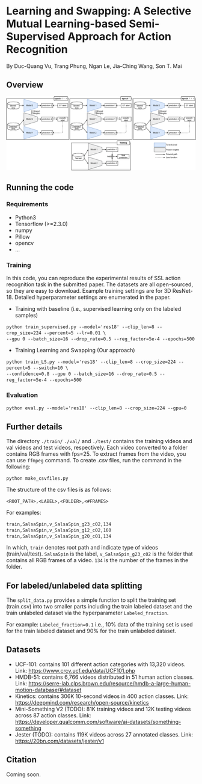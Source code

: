 # Learning and Swapping: A Selective Mutual Learning-based Semi-Supervised Approach for Action Recognition

By Duc-Quang Vu, Trang Phung, Ngan Le, Jia-Ching Wang, Son T. Mai

## Overview

<p align="center">
  <img width="800" alt="fig_method" src="model/model.png">
</p>

## Running the code

### Requirements
- Python3
- Tensorflow (>=2.3.0)
- numpy 
- Pillow
- opencv
- ...

### Training

In this code, you can reproduce the experimental results of SSL action recognition task in the submitted paper.
The datasets are all open-sourced, so they are easy to download.
Example training settings are for 3D ResNet-18.
Detailed hyperparameter settings are enumerated in the paper.

- Training with baseline (i.e., supervised learning only on the labeled samples)
~~~
python train_supervised.py --model='res18' --clip_len=8 --crop_size=224 --percent=5 --lr=0.01 \
--gpu 0 --batch_size=16 --drop_rate=0.5 --reg_factor=5e-4 --epochs=500 
~~~

- Training Learning and Swapping (Our approach)
~~~
python train_LS.py --model='res18' --clip_len=8 --crop_size=224 --percent=5 --switch=10 \
--confidence=0.8 --gpu 0 --batch_size=16 --drop_rate=0.5 --reg_factor=5e-4 --epochs=500 
~~~

### Evaluation

~~~
python eval.py --model='res18' --clip_len=8 --crop_size=224 --gpu=0
~~~

## Further details
The directory `./train/` `./val/` and `./test/` contains the training videos and val videos and test videos, respectively. Each video converted to a folder contains RGB frames with fps=25. 
To extract frames from the video, you can use `ffmpeg` command. 
To create .csv files, run the command in the following:

~~~
python make_csvfiles.py
~~~

The structure of the csv files is as follows:
~~~
<ROOT_PATH>,<LABEL>,<FOLDER>,<#FRAMES>
~~~
For examples:
~~~
train,SalsaSpin,v_SalsaSpin_g23_c02,134
train,SalsaSpin,v_SalsaSpin_g12_c02,160
train,SalsaSpin,v_SalsaSpin_g20_c01,134
~~~
In which, `train` denotes root path and indicate type of videos (train/val/test).
`SalsaSpin` is the label, `v_SalsaSpin_g23_c02` is the folder that contains all RGB frames of a video.
`134` is the number of the frames in the folder.

## For labeled/unlabeled data splitting 
The `split_data.py` provides a simple function to split the training set (train.csv) into two smaller parts including the train labeled dataset and the train unlabeled dataset via the hyperparameter `Labeled_fraction`.

For example: `Labeled_fraction=0.1` i.e., 10% data of the training set is used for the train labeled dataset and 90% for the train unlabeled dataset.

## Datasets

- UCF-101: contains 101 different action categories with 13,320 videos. Link: https://www.crcv.ucf.edu/data/UCF101.php
- HMDB-51: contains 6,766 videos distributed in 51 human action classes. Link: https://serre-lab.clps.brown.edu/resource/hmdb-a-large-human-motion-database/#dataset
- Kinetics: contains 306K 10-second videos in 400 action classes. Link: https://deepmind.com/research/open-source/kinetics
- Mini-Something V2 (TODO): 81K training videos and 12K testing videos across 87 action classes. Link: https://developer.qualcomm.com/software/ai-datasets/something-something
- Jester (TODO): contains 119K videos across 27 annotated classes. Link: https://20bn.com/datasets/jester/v1


## Citation
Coming soon.


